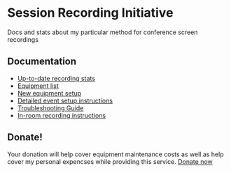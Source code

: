# Session Recording Initiative
Docs and stats about my particular method for conference screen recordings

## Documentation
* [Up-to-date recording stats](https://drive.google.com/open?id=13EoEy6Y0funbLQSMRO9OmEgUtEAhd187QTUzNa63rAw)
* [Equipment list](https://github.com/kthull/session-recording/wiki/Equipment-List)
* [New equipment setup](https://github.com/kthull/session-recording/wiki/New-Equipment-Setup)
* [Detailed event setup instructions](https://github.com/kthull/session-recording/wiki/Setup-for-Events)
* [Troubleshooting Guide](https://github.com/kthull/session-recording/wiki/Troubleshooting-Guide)
* [In-room recording instructions](https://drive.google.com/open?id=1G3EPVAxVMK9t144PgwHiknKK3_mVMqZ_lQoM23Pn8XY)

## Donate!
Your donation will help cover equipment maintenance costs as well as help cover my personal expencses while providing this service. [Donate now](https://www.gofundme.com/drupal-camp-session-recording)
